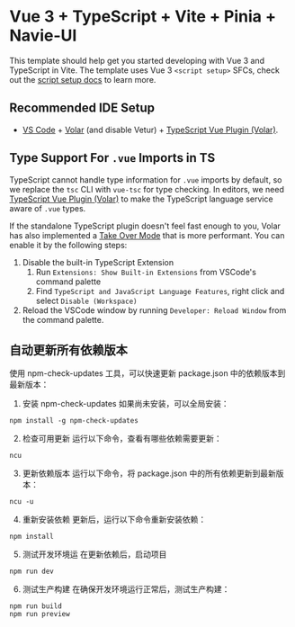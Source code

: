 # Vue 3 + TypeScript + Vite + Pinia + Navie-UI

This template should help get you started developing with Vue 3 and TypeScript in Vite. The template uses Vue 3 `<script setup>` SFCs, check out the [script setup docs](https://v3.vuejs.org/api/sfc-script-setup.html#sfc-script-setup) to learn more.

## Recommended IDE Setup

- [VS Code](https://code.visualstudio.com/) + [Volar](https://marketplace.visualstudio.com/items?itemName=Vue.volar) (and disable Vetur) + [TypeScript Vue Plugin (Volar)](https://marketplace.visualstudio.com/items?itemName=Vue.vscode-typescript-vue-plugin).

## Type Support For `.vue` Imports in TS

TypeScript cannot handle type information for `.vue` imports by default, so we replace the `tsc` CLI with `vue-tsc` for type checking. In editors, we need [TypeScript Vue Plugin (Volar)](https://marketplace.visualstudio.com/items?itemName=Vue.vscode-typescript-vue-plugin) to make the TypeScript language service aware of `.vue` types.

If the standalone TypeScript plugin doesn't feel fast enough to you, Volar has also implemented a [Take Over Mode](https://github.com/johnsoncodehk/volar/discussions/471#discussioncomment-1361669) that is more performant. You can enable it by the following steps:

1. Disable the built-in TypeScript Extension
   1. Run `Extensions: Show Built-in Extensions` from VSCode's command palette
   2. Find `TypeScript and JavaScript Language Features`, right click and select `Disable (Workspace)`
2. Reload the VSCode window by running `Developer: Reload Window` from the command palette.


## 自动更新所有依赖版本
使用 npm-check-updates 工具，可以快速更新 package.json 中的依赖版本到最新版本：

1. 安装 npm-check-updates
如果尚未安装，可以全局安装：
```
npm install -g npm-check-updates
```

2. 检查可用更新
运行以下命令，查看有哪些依赖需要更新：
```
ncu
```

3. 更新依赖版本
运行以下命令，将 package.json 中的所有依赖更新到最新版本：
```
ncu -u
```

4. 重新安装依赖
更新后，运行以下命令重新安装依赖：
```
npm install
```

5. 测试开发环境运
在更新依赖后，启动项目
```
npm run dev
```

6. 测试生产构建
在确保开发环境运行正常后，测试生产构建：
```
npm run build
npm run preview
```